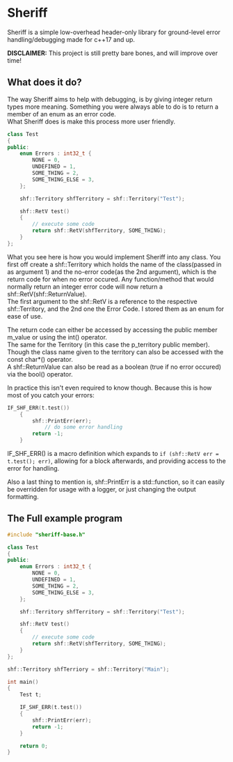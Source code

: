 # Sheriff
Sheriff is a simple low-overhead header-only library for ground-level error handling/debugging made for c++17 and up.

**DISCLAIMER:** This project is still pretty bare bones, and will improve over time!

## What does it do?
The way Sheriff aims to help with debugging, is by giving integer return types more meaning.
Something you were always able to do is to return a member of an enum as an error code.  
What Sheriff does is make this process more user friendly.

```c++
class Test
{
public:
	enum Errors : int32_t {
		NONE = 0,
		UNDEFINED = 1,
		SOME_THING = 2,
		SOME_THING_ELSE = 3,
	};

	shf::Territory shfTerritory = shf::Territory("Test");

	shf::RetV test()
	{
		// execute some code
		return shf::RetV(shfTerritory, SOME_THING);
	}
};
```

What you see here is how you would implement Sheriff into any class. You first off create a shf::Territory which holds the name of the class(passed in as argument 1) and the no-error code(as the 2nd argument), which is the return code for when no error occured.
Any function/method that would normally return an integer error code will now return a shf::RetV(shf::ReturnValue).  
The first argument to the shf::RetV is a reference to the respective shf::Territory, and the 2nd one the Error Code. I stored them as an enum for ease of use.
  
The return code can either be accessed by accessing the public member m_value or using the int() operator.  
The same for the Territory (in this case the p_territory public member). Though the class name given to the territory can also be accessed with the const char*() operator.  
A shf::ReturnValue can also be read as a boolean (true if no error occured) via the bool() operator.  
  
In practice this isn't even required to know though. Because this is how most of you catch your errors:
```c++
IF_SHF_ERR(t.test())
	{
		shf::PrintErr(err);
    		// do some error handling
		return -1;
	}
```
IF_SHF_ERR() is a macro definition which expands to `if (shf::RetV err = t.test(); err)`, allowing for a block afterwards, and providing access to the error for handling.  
  
Also a last thing to mention is, shf::PrintErr is a std::function, so it can easily be overridden for usage with a logger, or just changing the output formatting.

## The Full example program
```c++
#include "sheriff-base.h"

class Test
{
public:
	enum Errors : int32_t {
		NONE = 0,
		UNDEFINED = 1,
		SOME_THING = 2,
		SOME_THING_ELSE = 3,
	};

	shf::Territory shfTerritory = shf::Territory("Test");

	shf::RetV test()
	{
		// execute some code
		return shf::RetV(shfTerritory, SOME_THING);
	}
};

shf::Territory shfTerriory = shf::Territory("Main");

int main()
{
	Test t;

	IF_SHF_ERR(t.test())
	{
		shf::PrintErr(err);
		return -1;
	}

	return 0;
} 
```
